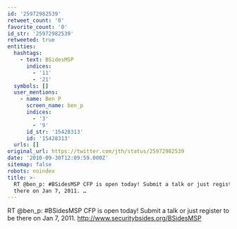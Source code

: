```yaml
---
id: '25972982539'
retweet_count: '0'
favorite_count: '0'
id_str: '25972982539'
retweeted: true
entities:
  hashtags:
    - text: BSidesMSP
      indices:
        - '11'
        - '21'
  symbols: []
  user_mentions:
    - name: Ben P
      screen_name: ben_p
      indices:
        - '3'
        - '9'
      id_str: '15428313'
      id: '15428313'
  urls: []
original_url: https://twitter.com/jth/status/25972982539
date: '2010-09-30T12:09:59.000Z'
sitemap: false
robots: noindex
title: >-
  RT @ben_p: #BSidesMSP CFP is open today! Submit a talk or just register to be
  there on Jan 7, 2011. …
---
```


RT @ben_p: #BSidesMSP CFP is open today! Submit a talk or just register to be there on Jan 7, 2011. http://www.securitybsides.org/BSidesMSP